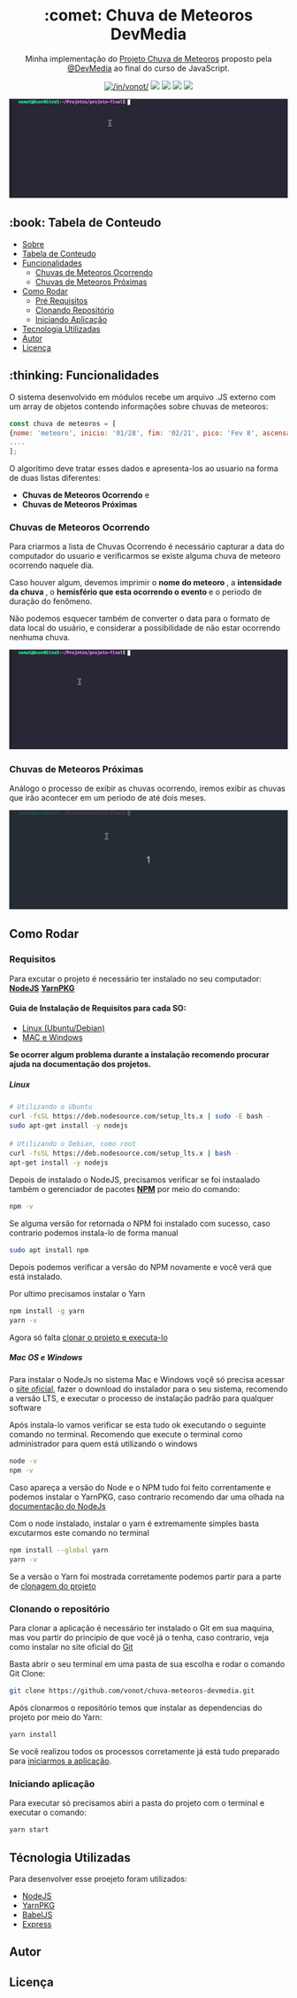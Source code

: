 <h1 align="center" id="sobre">:comet: Chuva de Meteoros DevMedia</h1>

<p align="center">Minha implementação do <a href='https://www.devmedia.com.br/javascript/Construindo-projeto-completo' target="_blank">Projeto Chuva de Meteoros</a> proposto pela <a href='https://github.com/DevMedia'>@DevMedia</a> ao final do curso de JavaScript.</p>

<p align="center">
<a href='https://www.linkedin.com/in/vonot/'><img src="https://img.shields.io/static/v1?label=LinkedIn&message=/in/vonot&color=0A66C2&style=flat&logo=linkedin" title="/in/vonot/"/></a>
<img src="https://img.shields.io/static/v1?label=JavaScript&message=ES6&color=F7DF1E&style=flat&logo=javascript"/>
<img src="https://img.shields.io/static/v1?label=NodeJS&message=14.15.5&color=339933&style=flat&logo=node.js" />
<img src="https://img.shields.io/static/v1?label=BabelJS&message=7.12.16&color=f5da55&style=flat&logo=babel"/>
<img src="https://img.shields.io/static/v1?label=Yarn&message=1.22.5&color=2C8EBB&style=flat&logo=yarn"/>
</p>

![](img/1.gif)

<h2 id="tabela-conteudo">:book: Tabela de Conteudo</h2>

<ul>
  <li><a href="#sobre">Sobre</a></li>
  <li><a href="#tabela-conteudo">Tabela de Conteudo<a></li>
   <li><a href="#funcionalidades">Funcionalidades</a>
    <ul>
      <li><a href="#ocorrendo">Chuvas de Meteoros Ocorrendo</a></li>
      <li><a href="#proximas">Chuvas de Meteoros Próximas</a></li>
     </ul>
   </li>
    <li><a href="#how">Como Rodar</a>
   <ul>
     <li><a href="#req">Pré Requisitos</a></li>
     <li><a href="#clone">Clonando Repositório</a></li>
     <li><a href="#iniciando">Iniciando Aplicação</a></li>
    </ul>
  </li>
    <li><a href="#tecnologia">Tecnologia Utilizadas</a></li>
    <li><a href="#autor">Autor</a></li>
    <li><a href="#licenca">Licença</a></li>
</ul>

<h2 id="funcionalidades">:thinking: Funcionalidades</h2>
<p>
  O sistema desenvolvido em módulos recebe um arquivo .JS externo com um array de objetos contendo informações sobre chuvas de meteoros:
  
  ```js
  const chuva de meteoros = [
  {nome: 'meteoro', inicio: '01/28', fim: '02/21', pico: 'Fev 8', ascensao: 210, declinacao: -59, velocidade: 56, thz: '6', intensidade: 'Média'},
  ....
  ];
  ```
  
  O algoritimo deve tratar esses dados e apresenta-los ao usuario na forma de duas listas diferentes:
  * <strong>Chuvas de Meteoros Ocorrendo</strong> e
  * <strong>Chuvas de Meteoros Próximas</strong>
</p>
  
<h3 id="ocorrendo">Chuvas de Meteoros Ocorrendo</h3>

<p>Para criarmos a lista de Chuvas Ocorrendo é necessário capturar a data do computador do usuario e verificarmos se existe alguma chuva de meteoro ocorrendo naquele dia.</p>

<p>Caso houver algum, devemos imprimir o <strong> nome do meteoro </strong>, a <strong>intensidade da chuva </strong>, o <strong>hemisfério que esta ocorrendo o evento </strong> e o periodo de duração do fenômeno</strong>.</p>

<p>Não podemos esquecer também de converter o data para o formato de data local do usuário, e considerar a possibilidade de não estar ocorrendo nenhuma chuva.</p>

![](img/3.gif)
<h3 id="proximas">Chuvas de Meteoros Próximas</h3>
<p>Análogo o processo de exibir as chuvas ocorrendo, iremos exibir as chuvas que irão acontecer em um periodo de até dois meses.</p>

![](img/2.gif)
<h2 id="how">Como Rodar</h2>
<h3 id="req">Requisitos</h3>
Para excutar o projeto é necessário ter instalado no seu computador:
<a href="https://nodejs.org/en/" target"_blank"><strong>NodeJS</strong></a> <a href="https://yarnpkg.com/" target="_blank"><strong>YarnPKG</strong></a>

<h4>Guia de Instalação de Requisitos para cada SO:</h4>

<ul>
  <li><a href="#linux">Linux (Ubuntu/Debian)</a></li>
  <li><a href="#mac-win">MAC e Windows</a></li>
</ul>

<strong>Se ocorrer algum problema durante a instalação recomendo procurar ajuda na documentação dos projetos.</strong>

<h5 id="linux">Linux</h5>

```sh
# Utilizando o Ubuntu
curl -fsSL https://deb.nodesource.com/setup_lts.x | sudo -E bash -
sudo apt-get install -y nodejs

# Utilizando o Debian, como root
curl -fsSL https://deb.nodesource.com/setup_lts.x | bash -
apt-get install -y nodejs
```

Depois de instalado o NodeJS, precisamos verificar se foi instaalado também o gerenciador de pacotes <strong><a href="https://www.npmjs.com/" target="_blank">NPM</a></strong> por meio do comando:

```sh
npm -v
```
Se alguma versão for retornada o NPM foi instalado com sucesso, caso contrario podemos instala-lo de forma manual

```sh
sudo apt install npm
```
Depois podemos verificar a versão do NPM novamente e você verá que está instalado.

Por ultimo precisamos instalar o Yarn
```sh
npm install -g yarn
yarn -v
```
Agora só falta <a href="#clone">clonar o projeto e executa-lo</a>

<h5 id="mac-win">Mac OS e Windows</h5>

Para instalar o NodeJs no sistema Mac e Windows voçê só precisa acessar o [site oficial](https://nodejs.org/en/download/), fazer o download do instalador para o seu sistema, recomendo a versão LTS, e executar o processo de instalação padrão para qualquer software

Após instala-lo vamos verificar se esta tudo ok executando o seguinte comando no terminal.
Recomendo que execute o terminal como administrador para quem está utilizando o windows

```sh
node -v
npm -v

```

Caso apareça a versão do Node e o NPM tudo foi feito correntamente e podemos instalar o YarnPKG, caso contrario recomendo dar uma olhada na [documentação do NodeJs](https://nodejs.org/en/docs/)

Com o node instalado, instalar o yarn é extremamente simples basta excutarmos este comando no terminal

```sh
npm install --global yarn
yarn -v
```

Se a versão o Yarn foi mostrada corretamente podemos partir para a parte de <a href="#clone">clonagem do projeto</a>

<h3 id="clone">Clonando o repositório</h3>

Para clonar a aplicação é necessário ter instalado o Git em sua maquina, mas vou partir do principio de que você já o tenha, caso contrario, veja como instalar no site oficial do <a href="https://git-scm.com/downloads" target="_blank">Git</a>

Basta abrir o seu terminal em uma pasta de sua escolha e rodar o comando Git Clone:
```sh
git clone https://github.com/vonot/chuva-meteoros-devmedia.git
```
Após clonarmos o repositório temos que instalar as dependencias do projeto por meio do Yarn:

```sh
yarn install
```

Se você realizou todos os processos corretamente já está tudo preparado para <a href="#inciando">iniciarmos a aplicação</a>.
<h3 id="iniciando">Iniciando aplicação</h3>
Para executar só precisamos abiri a pasta do projeto com o terminal e executar o comando:

```sh
yarn start
```

<h2 id="tecnologia">Técnologia Utilizadas</h2>
Para desenvolver esse proejeto foram utilizados:
<ul>
  <li><a href="https://nodejs.org/en/" target="_blank">NodeJS</a></li>
  <li><a href="https://yarnpkg.com/" target="_blank">YarnPKG</a></li>
  <li><a href="https://babeljs.io/" target="_blank">BabelJS</a></li>
  <li><a href="https://expressjs.com/" target="_blank">Express</a></li>
 </ul>
<h2 id="autor">Autor</h2>
<h2 id="licenca">Licença</h2>
